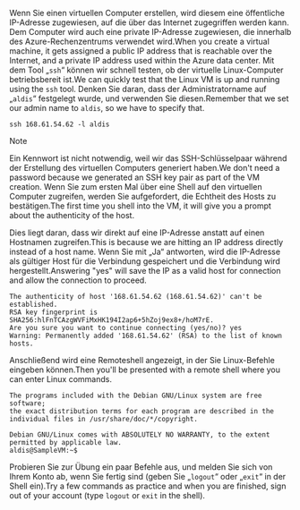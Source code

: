 <span data-ttu-id="96fa9-101">Wenn Sie einen virtuellen Computer erstellen, wird diesem eine öffentliche IP-Adresse zugewiesen, auf die über das Internet zugegriffen werden kann. Dem Computer wird auch eine private IP-Adresse zugewiesen, die innerhalb des Azure-Rechenzentrums verwendet wird.</span><span class="sxs-lookup"><span data-stu-id="96fa9-101">When you create a virtual machine, it gets assigned a public IP address that is reachable over the Internet, and a private IP address used within the Azure data center.</span></span> <span data-ttu-id="96fa9-102">Mit dem Tool „`ssh`“ können wir schnell testen, ob der virtuelle Linux-Computer betriebsbereit ist.</span><span class="sxs-lookup"><span data-stu-id="96fa9-102">We can quickly test that the Linux VM is up and running using the `ssh` tool.</span></span> <span data-ttu-id="96fa9-103">Denken Sie daran, dass der Administratorname auf „`aldis`“ festgelegt wurde, und verwenden Sie diesen.</span><span class="sxs-lookup"><span data-stu-id="96fa9-103">Remember that we set our admin name to `aldis`, so we have to specify that.</span></span>

```azurecli
ssh 168.61.54.62 -l aldis
```

> [!NOTE]
> <span data-ttu-id="96fa9-104">Ein Kennwort ist nicht notwendig, weil wir das SSH-Schlüsselpaar während der Erstellung des virtuellen Computers generiert haben.</span><span class="sxs-lookup"><span data-stu-id="96fa9-104">We don't need a password because we generated an SSH key pair as part of the VM creation.</span></span> <span data-ttu-id="96fa9-105">Wenn Sie zum ersten Mal über eine Shell auf den virtuellen Computer zugreifen, werden Sie aufgefordert, die Echtheit des Hosts zu bestätigen.</span><span class="sxs-lookup"><span data-stu-id="96fa9-105">The first time you shell into the VM, it will give you a prompt about the authenticity of the host.</span></span> 
> 
> <span data-ttu-id="96fa9-106">Dies liegt daran, dass wir direkt auf eine IP-Adresse anstatt auf einen Hostnamen zugreifen.</span><span class="sxs-lookup"><span data-stu-id="96fa9-106">This is because we are hitting an IP address directly instead of a host name.</span></span> <span data-ttu-id="96fa9-107">Wenn Sie mit „Ja“ antworten, wird die IP-Adresse als gültiger Host für die Verbindung gespeichert und die Verbindung wird hergestellt.</span><span class="sxs-lookup"><span data-stu-id="96fa9-107">Answering "yes" will save the IP as a valid host for connection and allow the connection to proceed.</span></span>

```output
The authenticity of host '168.61.54.62 (168.61.54.62)' can't be established.
RSA key fingerprint is SHA256:hlFnTCAzgWVFiMxHK194I2ap6+5hZoj9ex8+/hoM7rE.
Are you sure you want to continue connecting (yes/no)? yes
Warning: Permanently added '168.61.54.62' (RSA) to the list of known hosts.
```

<span data-ttu-id="96fa9-108">Anschließend wird eine Remoteshell angezeigt, in der Sie Linux-Befehle eingeben können.</span><span class="sxs-lookup"><span data-stu-id="96fa9-108">Then you'll be presented with a remote shell where you can enter Linux commands.</span></span>

```output
The programs included with the Debian GNU/Linux system are free software;
the exact distribution terms for each program are described in the
individual files in /usr/share/doc/*/copyright.

Debian GNU/Linux comes with ABSOLUTELY NO WARRANTY, to the extent
permitted by applicable law.
aldis@SampleVM:~$
```

<span data-ttu-id="96fa9-109">Probieren Sie zur Übung ein paar Befehle aus, und melden Sie sich von Ihrem Konto ab, wenn Sie fertig sind (geben Sie „`logout`“ oder „`exit`“ in der Shell ein).</span><span class="sxs-lookup"><span data-stu-id="96fa9-109">Try a few commands as practice and when you are finished, sign out of your account (type `logout` or `exit` in the shell).</span></span>
